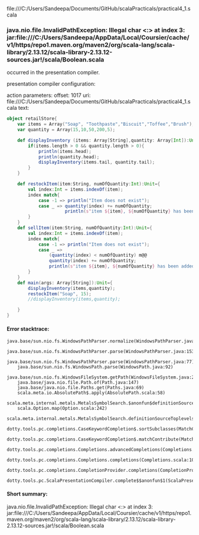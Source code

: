file:///C:/Users/Sandeepa/Documents/GitHub/scalaPracticals/practical4_1.scala
### java.nio.file.InvalidPathException: Illegal char <:> at index 3: jar:file:///C:/Users/Sandeepa/AppData/Local/Coursier/cache/v1/https/repo1.maven.org/maven2/org/scala-lang/scala-library/2.13.12/scala-library-2.13.12-sources.jar!/scala/Boolean.scala

occurred in the presentation compiler.

presentation compiler configuration:


action parameters:
offset: 1017
uri: file:///C:/Users/Sandeepa/Documents/GitHub/scalaPracticals/practical4_1.scala
text:
```scala
object retailStore{
    var items = Array("Soap", "Toothpaste","Biscuit","Toffee","Brush");
    var quantity = Array(15,10,50,200,5);

    def displayInventory (items: Array[String],quantity: Array[Int]):Unit={
        if(items.length > 0 && quantity.length > 0){
            println(items.head);
            println(quantity.head);
            displayInventory(items.tail, quantity.tail);
        }
    }

    def restockItem(item:String, numOfQuantity:Int):Unit={
        val index:Int = items.indexOf(item);
        index match{
            case -1 => println("Item does not exist");
            case _ => quantity(index) += numOfQuantity;
                      println(s"item ${item}, ${numOfQuantity} has been added.");
        }
    }
    def sellItem(item:String, numOfQuantity:Int):Unit={
        val index:Int = items.indexOf(item);
        index match{
            case -1 => println("Item does not exist");
            case _ => 
                (quantity(index) < numOfQuantity) m@@
                quantity(index) += numOfQuantity;
                println(s"item ${item}, ${numOfQuantity} has been added.");
        }
    }
    def main(args: Array[String]):Unit={
        displayInventory(items,quantity);
        restockItem("Soap", 15);
        //displayInventory(items,quantity);

    }
}
```



#### Error stacktrace:

```
java.base/sun.nio.fs.WindowsPathParser.normalize(WindowsPathParser.java:182)
	java.base/sun.nio.fs.WindowsPathParser.parse(WindowsPathParser.java:153)
	java.base/sun.nio.fs.WindowsPathParser.parse(WindowsPathParser.java:77)
	java.base/sun.nio.fs.WindowsPath.parse(WindowsPath.java:92)
	java.base/sun.nio.fs.WindowsFileSystem.getPath(WindowsFileSystem.java:232)
	java.base/java.nio.file.Path.of(Path.java:147)
	java.base/java.nio.file.Paths.get(Paths.java:69)
	scala.meta.io.AbsolutePath$.apply(AbsolutePath.scala:58)
	scala.meta.internal.metals.MetalsSymbolSearch.$anonfun$definitionSourceToplevels$2(MetalsSymbolSearch.scala:70)
	scala.Option.map(Option.scala:242)
	scala.meta.internal.metals.MetalsSymbolSearch.definitionSourceToplevels(MetalsSymbolSearch.scala:69)
	dotty.tools.pc.completions.CaseKeywordCompletion$.sortSubclasses(MatchCaseCompletions.scala:326)
	dotty.tools.pc.completions.CaseKeywordCompletion$.matchContribute(MatchCaseCompletions.scala:276)
	dotty.tools.pc.completions.Completions.advancedCompletions(Completions.scala:307)
	dotty.tools.pc.completions.Completions.completions(Completions.scala:109)
	dotty.tools.pc.completions.CompletionProvider.completions(CompletionProvider.scala:90)
	dotty.tools.pc.ScalaPresentationCompiler.complete$$anonfun$1(ScalaPresentationCompiler.scala:146)
```
#### Short summary: 

java.nio.file.InvalidPathException: Illegal char <:> at index 3: jar:file:///C:/Users/Sandeepa/AppData/Local/Coursier/cache/v1/https/repo1.maven.org/maven2/org/scala-lang/scala-library/2.13.12/scala-library-2.13.12-sources.jar!/scala/Boolean.scala